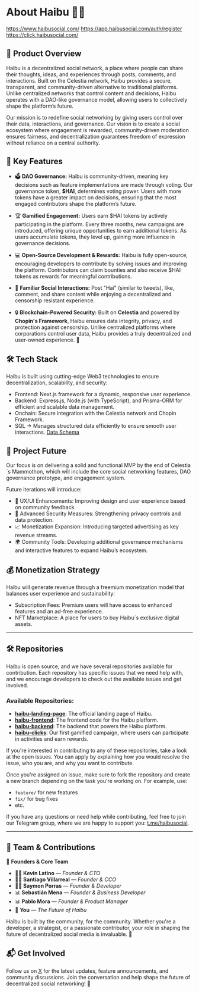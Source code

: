 # About Haibu 🐝🍯 

https://www.haibusocial.com/
https://app.haibusocial.com/auth/register
https://click.haibusocial.com/

## 🚀 Product Overview  
Haibu is a decentralized social network, a place where people can share their thoughts, ideas, and experiences through posts, comments, and interactions. Built on the Celestia network, Haibu provides a secure, transparent, and community-driven alternative to traditional platforms. Unlike centralized networks that control content and decisions, Haibu operates with a DAO-like governance model, allowing users to collectively shape the platform’s future.


Our mission is to redefine social networking by giving users control over their data, interactions, and governance. Our vision is to create a social ecosystem where engagement is rewarded, community-driven moderation ensures fairness, and decentralization guarantees freedom of expression without reliance on a central authority.  

## 🌟 Key Features  
- 🗳️ **DAO Governance:** Haibu is community-driven, meaning key decisions such as feature implementations are made through voting. Our governance token, **$HAI**, determines voting power. Users with more tokens have a greater impact on decisions, ensuring that the most engaged contributors shape the platform’s future.  

- 🏆 **Gamified Engagement:** Users earn $HAI tokens by actively participating in the platform. Every three months, new campaigns are introduced, offering unique opportunities to earn additional tokens. As users accumulate tokens, they level up, gaining more influence in governance decisions.  

- 💻 **Open-Source Development & Rewards:** Haibu is fully open-source, encouraging developers to contribute by solving issues and improving the platform. Contributors can claim bounties and also receive $HAI tokens as rewards for meaningful contributions.  

- 💬 **Familiar Social Interactions:** Post "Hai" (similar to tweets), like, comment, and share content while enjoying a decentralized and censorship resistant experience.  

- 🔒 **Blockchain-Powered Security:** Built on **Celestia** and powered by **Chopin's Framework**, Haibu ensures data integrity, privacy, and protection against censorship. Unlike centralized platforms where corporations control user data, Haibu provides a truly decentralized and user-owned experience. 🚀

## 🛠️ Tech Stack  
Haibu is built using cutting-edge Web3 technologies to ensure decentralization, scalability, and security:  
- Frontend: Next.js framework for a dynamic, responsive user experience.
- Backend: Express.js, Node.js (with TypeScript), and Prisma-ORM for efficient and scalable data management.
- Onchain: Secure integration with the Celestia network and Chopin Framework.
- SQL → Manages structured data efficiently to ensure smooth user interactions.  [Data Schema](https://dbdiagram.io/d/Haibu-67a2b781263d6cf9a00c9cc5)

## 🔮 Project Future  
Our focus is on delivering a solid and functional MVP by the end of Celestia´s Mammothon, which will include the core social networking features, DAO governance prototype, and engagement system.  

Future iterations will introduce:  
- 🚀 UX/UI Enhancements: Improving design and user experience based on community feedback.  
- 🔐 Advanced Security Measures: Strengthening privacy controls and data protection.  
- 📈 Monetization Expansion: Introducing targeted advertising as key revenue streams.  
- 🌍 Community Tools: Developing additional governance mechanisms and interactive features to expand Haibu’s ecosystem.  

## 💰 Monetization Strategy  
Haibu will generate revenue through a freemium monetization model that balances user experience and sustainability: 
- Subscription Fees:
Premium users will have access to enhanced features and an ad-free experience.
- NFT Marketplace: A place for users to buy Haibu´s exclusive digital assets.


---

## 🛠️ **Repositories**  
Haibu is open source, and we have several repositories available for contribution. Each repository has specific issues that we need help with, and we encourage developers to check out the available issues and get involved.

### Available Repositories:
- **[haibu-landing-page](https://github.com/haibu-project/haibu-landing-page)**: The official landing page of Haibu.
- **[haibu-frontend](https://github.com/haibu-project/haibu-frontend)**: The frontend code for the Haibu platform.
- **[haibu-backend](https://github.com/haibu-project/haibu-backend)**: The backend that powers the Haibu platform.
- **[haibu-clicks](https://github.com/haibu-project/haibu-clicks)**: Our first gamified campaign, where users can participate in activities and earn rewards.

If you're interested in contributing to any of these repositories, take a look at the open issues. You can apply by explaining how you would resolve the issue, who you are, and why you want to contribute.

Once you're assigned an issue, make sure to fork the repository and create a new branch depending on the task you're working on. For example, use:
- `feature/` for new features
- `fix/` for bug fixes
- etc.

If you have any questions or need help while contributing, feel free to join our Telegram group, where we are happy to support you: [t.me/haibusocial](https://t.me/haibusocial).

---


## 👥 **Team & Contributions**  

🚀 **Founders & Core Team**  
- 🧑‍💻 **Kevin Latino** — *Founder & CTO*  
- 🧑‍💻 **Santiago Villarreal** — *Founder & CCO*  
- 🧑‍💻 **Saymon Porras** — *Founder & Developer*  
- 📊 **Sebastián Mena** — *Founder & Business Developer*  
- 📊 **Pablo Mora** — *Founder & Product Manager*  
- 🌟 **You** — *The Future of Haibu*  

Haibu is built by the community, for the community. Whether you're a developer, a strategist, or a passionate contributor, your role in shaping the future of decentralized social media is invaluable. 🚀

## 📬 Get Involved  
Follow us on [X](https://x.com/haibusocial) for the latest updates, feature announcements, and community discussions. Join the conversation and help shape the future of decentralized social networking! 🚀


